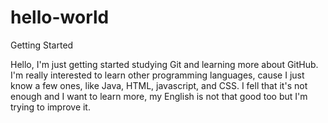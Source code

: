# hello-world

Getting Started

Hello, I'm just getting started studying Git and learning more about GitHub.
I'm really interested to learn other programming languages, cause I just know a few ones, like Java, HTML, javascript, and CSS.
I fell that it's not enough and I want to learn more, my English is not that good too but I'm trying to improve it.
